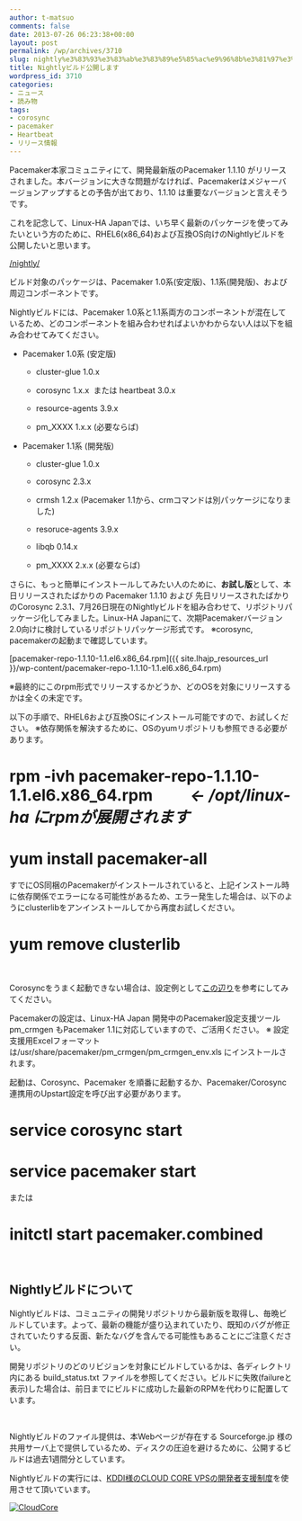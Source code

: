 ```yaml
---
author: t-matsuo
comments: false
date: 2013-07-26 06:23:38+00:00
layout: post
permalink: /wp/archives/3710
slug: nightly%e3%83%93%e3%83%ab%e3%83%89%e5%85%ac%e9%96%8b%e3%81%97%e3%81%be%e3%81%99
title: Nightlyビルド公開します
wordpress_id: 3710
categories:
- ニュース
- 読み物
tags:
- corosync
- pacemaker
- Heartbeat
- リリース情報
---
```


Pacemaker本家コミュニティにて、開発最新版のPacemaker 1.1.10 がリリースされました。本バージョンに大きな問題がなければ、Pacemakerはメジャーバージョンアップするとの予告が出ており、1.1.10 は重要なバージョンと言えそうです。

これを記念して、Linux-HA Japanでは、いち早く最新のパッケージを使ってみたいという方のために、RHEL6(x86_64)および互換OS向けのNightlyビルドを公開したいと思います。


[/nightly/](/nightly/)


ビルド対象のパッケージは、Pacemaker 1.0系(安定版)、1.1系(開発版)、および周辺コンポーネントです。

Nightlyビルドには、Pacemaker 1.0系と1.1系両方のコンポーネントが混在しているため、どのコンポーネントを組み合わせればよいかわからない人は以下を組み合わせてみてください。



	
  * Pacemaker 1.0系 (安定版)

	
    * cluster-glue 1.0.x

	
    * corosync 1.x.x  または heartbeat 3.0.x

	
    * resource-agents 3.9.x

	
    * pm_XXXX 1.x.x (必要ならば)




	
  * Pacemaker 1.1系 (開発版)

	
    * cluster-glue 1.0.x

	
    * corosync 2.3.x

	
    * crmsh 1.2.x (Pacemaker 1.1から、crmコマンドは別パッケージになりました)

	
    * resoruce-agents 3.9.x

	
    * libqb 0.14.x

	
    * pm_XXXX 2.x.x (必要ならば)





さらに、もっと簡単にインストールしてみたい人のために、**お試し版**として、本日リリースされたばかりの Pacemaker 1.1.10 および 先日リリースされたばかりのCorosync 2.3.1、7月26日現在のNightlyビルドを組み合わせて、リポジトリパッケージ化してみました。Linux-HA Japanにて、次期Pacemakerバージョン2.0向けに検討しているリポジトリパッケージ形式です。
※corosync, pacemakerの起動まで確認しています。


[pacemaker-repo-1.1.10-1.1.el6.x86_64.rpm]({{ site.lhajp_resources_url }}/wp-content/pacemaker-repo-1.1.10-1.1.el6.x86_64.rpm)




※最終的にこのrpm形式でリリースするかどうか、どのOSを対象にリリースするかは全くの未定です。


以下の手順で、RHEL6および互換OSにインストール可能ですので、お試しください。
※依存関係を解決するために、OSのyumリポジトリも参照できる必要があります。


# rpm -ivh pacemaker-repo-1.1.10-1.1.el6.x86_64.rpm          _← /opt/linux-ha にrpmが展開されます_
# yum install pacemaker-all


すでにOS同梱のPacemakerがインストールされていると、上記インストール時に依存関係でエラーになる可能性があるため、エラー発生した場合は、以下のようにclusterlibをアンインストールしてから再度お試しください。


# yum remove clusterlib


 

Corosyncをうまく起動できない場合は、設定例として[この辺り](/wp/archives/3680)を参考にしてみてください。

Pacemakerの設定は、Linux-HA Japan 開発中のPacemaker設定支援ツール pm_crmgen もPacemaker 1.1に対応していますので、ご活用ください。
※ 設定支援用Excelフォーマットは/usr/share/pacemaker/pm_crmgen/pm_crmgen_env.xls にインストールされます。

起動は、Corosync、Pacemaker を順番に起動するか、Pacemaker/Corosync連携用のUpstart設定を呼び出す必要があります。


# service corosync start
# service pacemaker start


または


# initctl start pacemaker.combined


 


## Nightlyビルドについて


Nightlyビルドは、コミュニティの開発リポジトリから最新版を取得し、毎晩ビルドしています。よって、最新の機能が盛り込まれていたり、既知のバグが修正されていたりする反面、新たなバグを含んでる可能性もあることにご注意ください。

開発リポジトリのどのリビジョンを対象にビルドしているかは、各ディレクトリ内にある build_status.txt ファイルを参照してください。ビルドに失敗(failureと表示)した場合は、前日までにビルドに成功した最新のRPMを代わりに配置しています。

 

Nightlyビルドのファイル提供は、本Webページが存在する Sourceforge.jp 様の共用サーバ上で提供しているため、ディスクの圧迫を避けるために、公開するビルドは過去1週間分としています。

Nightlyビルドの実行には、[KDDI様のCLOUD CORE VPSの開発者支援制度](http://www.cloudcore.jp/vps/develop/community/)を使用させて頂いています。



[![CloudCore](http://www.cloudcore.jp/vps/develop/links/images/150x66_green.gif)](http://www.cloudcore.jp/vps/?utm_source=ad&utm_medium=ad&utm_content=dev&utm_campaign=vps)



 
